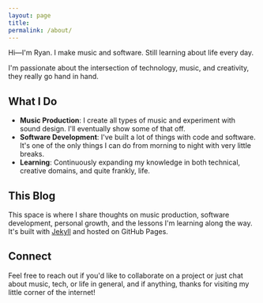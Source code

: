 ```yaml
---
layout: page
title: 
permalink: /about/
---
```


Hi—I'm Ryan. I make music and software. Still learning about life every day.

I'm passionate about the intersection of technology, music, and creativity, they really go hand in hand.

## What I Do

- **Music Production**: I create all types of music and experiment with sound design. I'll eventually show some of that off.
- **Software Development**: I've built a lot of things with code and software. It's one of the only things I can do from morning to night with very little breaks.
- **Learning**: Continuously expanding my knowledge in both technical, creative domains, and quite frankly, life.

## This Blog

This space is where I share thoughts on music production, software development, personal growth, and the lessons I'm learning along the way. It's built with [Jekyll](https://jekyllrb.com/) and hosted on GitHub Pages.

## Connect

Feel free to reach out if you'd like to collaborate on a project or just chat about music, tech, or life in general, and if anything, thanks for visiting my little corner of the internet!